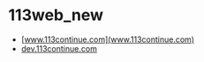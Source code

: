 113web_new
==========
- [www.113continue.com](www.113continue.com)
- [dev.113continue.com](dev.113continue.com)
